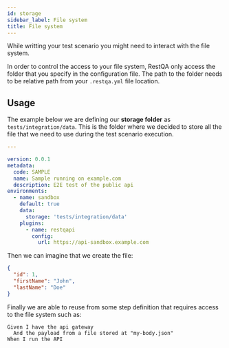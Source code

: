 ```yaml
---
id: storage
sidebar_label: File system
title: File system
---
```


While writting your test scenario you might need to interact with the file system.

In order to control the access to your file system, RestQA only access the folder that you specify in the configuration file.
The path to the folder needs to be relative path from your `.restqa.yml` file location.

## Usage

The example below we are defining our **storage folder** as `tests/integration/data`.
This is the folder where we decided to store all the file that we need to use during the test scenario execution.

```yaml {11-12} title=".restqa.yml" 
---

version: 0.0.1
metadata:
  code: SAMPLE
  name: Sample running on example.com
  description: E2E test of the public api
environments:
  - name: sandbox
    default: true
    data:
      storage: 'tests/integration/data'
    plugins:
      - name: restqapi
        config:
          url: https://api-sandbox.example.com
```

Then we can imagine that we create the file:

```json title="test/integration/data/my-body.json" 
{
  "id": 1,
  "firstName": "John",
  "lastName": "Doe"
}
```

Finally we are able to reuse from some step definition that requires access to the file system such as:

```gherkin {2-2}
Given I have the api gateway
  And the payload from a file stored at "my-body.json"
When I run the API
```
